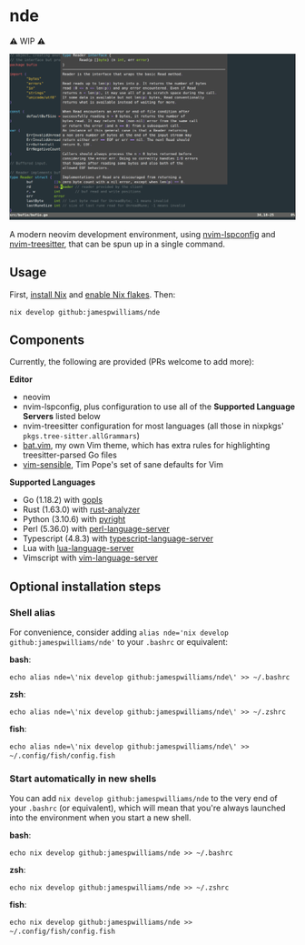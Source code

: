# nde

⚠️ WIP ⚠️ 

[![asciicast](https://raw.githubusercontent.com/jamespwilliams/nde/feccaff84707d39cfe3843ad5fe12992cd279979/nde.png)](https://asciinema.org/a/498457)

A modern neovim development environment, using
[nvim-lspconfig](https://github.com/neovim/nvim-lspconfig) and
[nvim-treesitter](https://github.com/nvim-treesitter/nvim-treesitter), that can
be spun up in a single command.

## Usage

First,
[install Nix](https://nix.dev/tutorials/install-nix) and [enable Nix
flakes](https://nixos.wiki/wiki/Flakes#Installing_flakes). Then:

```
nix develop github:jamespwilliams/nde
```

## Components

Currently, the following are provided (PRs welcome to add more):

**Editor**

* neovim
* nvim-lspconfig, plus configuration to use all of the **Supported Language
  Servers** listed below
* nvim-treesitter configuration for most languages (all those in nixpkgs'
  `pkgs.tree-sitter.allGrammars`)
* [bat.vim](https://github.com/jamespwilliams/bat.vim), my own Vim theme, which
  has extra rules for highlighting treesitter-parsed Go files
* [vim-sensible](https://github.com/tpope/vim-sensible), Tim Pope's set of sane
  defaults for Vim

**Supported Languages**

* Go (1.18.2) with [gopls](https://pkg.go.dev/golang.org/x/tools/gopls)
* Rust (1.63.0) with [rust-analyzer](https://rust-analyzer.github.io/)
* Python (3.10.6) with [pyright](https://github.com/microsoft/pyright)
* Perl (5.36.0) with [perl-language-server](https://github.com/FractalBoy/perl-language-server)
* Typescript (4.8.3) with [typescript-language-server](https://github.com/typescript-language-server/typescript-language-server)
* Lua with [lua-language-server](https://github.com/sumneko/lua-language-server)
* Vimscript with [vim-language-server](https://github.com/iamcco/vim-language-server)

## Optional installation steps

### Shell alias

For convenience, consider adding `alias nde='nix develop github:jamespwilliams/nde'`
to your `.bashrc` or equivalent:

**bash**:

```
echo alias nde=\'nix develop github:jamespwilliams/nde\' >> ~/.bashrc
```

**zsh**:

```
echo alias nde=\'nix develop github:jamespwilliams/nde\' >> ~/.zshrc
```

**fish**:

```
echo alias nde=\'nix develop github:jamespwilliams/nde\' >> ~/.config/fish/config.fish
```

### Start automatically in new shells

You can add `nix develop github:jamespwilliams/nde` to the very end of your
`.bashrc` (or equivalent), which will mean that you're always launched into the
environment when you start a new shell.

**bash**:

```
echo nix develop github:jamespwilliams/nde >> ~/.bashrc
```

**zsh**:

```
echo nix develop github:jamespwilliams/nde >> ~/.zshrc
```

**fish**:

```
echo nix develop github:jamespwilliams/nde >> ~/.config/fish/config.fish
```
